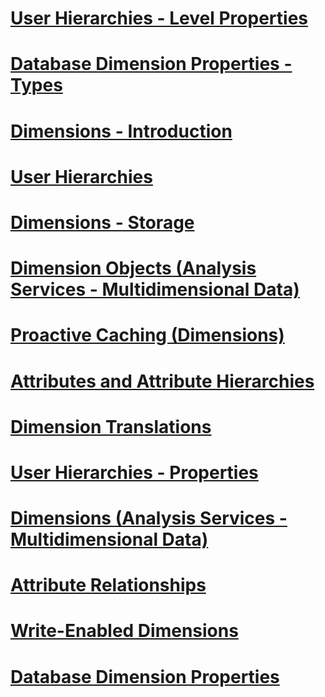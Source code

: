 # [User Hierarchies - Level Properties](user-hierarchies-level-properties.md)
# [Database Dimension Properties - Types](database-dimension-properties-types.md)
# [Dimensions - Introduction](dimensions-introduction.md)
# [User Hierarchies](user-hierarchies.md)
# [Dimensions - Storage](dimensions-storage.md)
# [Dimension Objects (Analysis Services - Multidimensional Data)](dimension-objects-analysis-services-multidimensional-data.md)
# [Proactive Caching (Dimensions)](proactive-caching-dimensions.md)
# [Attributes and Attribute Hierarchies](attributes-and-attribute-hierarchies.md)
# [Dimension Translations](dimension-translations.md)
# [User Hierarchies - Properties](user-hierarchies-properties.md)
# [Dimensions (Analysis Services - Multidimensional Data)](dimensions-analysis-services-multidimensional-data.md)
# [Attribute Relationships](attribute-relationships.md)
# [Write-Enabled Dimensions](write-enabled-dimensions.md)
# [Database Dimension Properties](database-dimension-properties.md)
